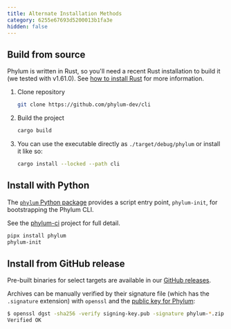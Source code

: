 ```yaml
---
title: Alternate Installation Methods
category: 6255e67693d5200013b1fa3e
hidden: false
---
```


## Build from source

Phylum is written in Rust, so you'll need a recent Rust installation to build it (we tested with v1.61.0). See [how to install Rust](https://www.rust-lang.org/tools/install) for more information.

1. Clone repository

   ```sh
   git clone https://github.com/phylum-dev/cli
   ```

2. Build the project

   ```sh
   cargo build
   ```

3. You can use the executable directly as `./target/debug/phylum` or install it like so:

   ```sh
   cargo install --locked --path cli
   ```

## Install with Python

The [`phylum` Python package](https://pypi.org/project/phylum/) provides a script entry point, `phylum-init`, for bootstrapping the Phylum CLI.

See the [phylum-ci](https://github.com/phylum-dev/phylum-ci) project for full detail.

```sh
pipx install phylum
phylum-init
```

## Install from GitHub release

Pre-built binaries for select targets are available in our [GitHub releases](https://github.com/phylum-dev/cli/releases).

Archives can be manually verified by their signature file (which has the `.signature` extension) with `openssl` and the [public key for Phylum](https://raw.githubusercontent.com/phylum-dev/cli/main/scripts/signing-key.pub):

```sh
$ openssl dgst -sha256 -verify signing-key.pub -signature phylum-*.zip.signature phylum-*.zip
Verified OK
```
